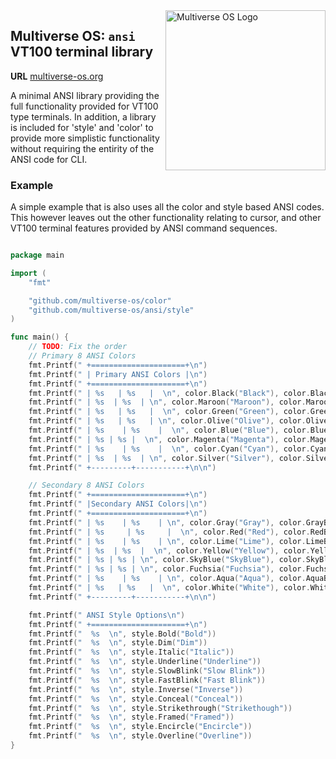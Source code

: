 <img src="https://avatars2.githubusercontent.com/u/24763891?s=400&u=c1150e7da5667f47159d433d8e49dad99a364f5f&v=4"  width="256px" height="256px" align="right" alt="Multiverse OS Logo">

## Multiverse OS: `ansi` VT100 terminal library
**URL** [multiverse-os.org](https://multiverse-os.org)

A minimal ANSI library providing the full functionality provided for VT100 type terminals. In addition, a library is included for 'style' and 'color' to provide more simplistic functionality without requiring the entirity of the ANSI code for CLI.

### Example
A simple example that is also uses all the color and style based ANSI codes.
This however leaves out the other functionality relating to cursor, and other
VT100 terminal features provided by ANSI command sequences.

``` go

package main

import (
	"fmt"

	"github.com/multiverse-os/color"
	"github.com/multiverse-os/ansi/style"
)

func main() {
	// TODO: Fix the order
	// Primary 8 ANSI Colors
	fmt.Printf(" +=====================+\n")
	fmt.Printf(" | Primary ANSI Colors |\n")
	fmt.Printf(" +=====================+\n")
	fmt.Printf(" | %s   | %s   |  \n", color.Black("Black"), color.BlackBg("BlackBg"))
	fmt.Printf(" | %s  | %s  | \n", color.Maroon("Maroon"), color.MaroonBg("MaroonBg"))
	fmt.Printf(" | %s   | %s   |  \n", color.Green("Green"), color.GreenBg("GreenBg"))
	fmt.Printf(" | %s   | %s   | \n", color.Olive("Olive"), color.OliveBg("OliveBg"))
	fmt.Printf(" | %s    | %s    |  \n", color.Blue("Blue"), color.BlueBg("BlueBg"))
	fmt.Printf(" | %s | %s |  \n", color.Magenta("Magenta"), color.MagentaBg("MagentaBg"))
	fmt.Printf(" | %s    | %s    |  \n", color.Cyan("Cyan"), color.CyanBg("CyanBg"))
	fmt.Printf(" | %s  | %s  | \n", color.Silver("Silver"), color.SilverBg("SilverBg"))
	fmt.Printf(" +---------+-----------+\n\n")

	// Secondary 8 ANSI Colors
	fmt.Printf(" +=====================+\n")
	fmt.Printf(" |Secondary ANSI Colors|\n")
	fmt.Printf(" +=====================+\n")
	fmt.Printf(" | %s    | %s    | \n", color.Gray("Gray"), color.GrayBg("GrayBg"))
	fmt.Printf(" | %s     | %s     |  \n", color.Red("Red"), color.RedBg("RedBg"))
	fmt.Printf(" | %s    | %s    | \n", color.Lime("Lime"), color.LimeBg("LimeBg"))
	fmt.Printf(" | %s  | %s  |  \n", color.Yellow("Yellow"), color.YellowBg("YellowBg"))
	fmt.Printf(" | %s | %s | \n", color.SkyBlue("SkyBlue"), color.SkyBlueBg("SkyBlueBg"))
	fmt.Printf(" | %s | %s | \n", color.Fuchsia("Fuchsia"), color.FuchsiaBg("FuchsiaBg"))
	fmt.Printf(" | %s    | %s    | \n", color.Aqua("Aqua"), color.AquaBg("AquaBg"))
	fmt.Printf(" | %s   | %s   |  \n", color.White("White"), color.WhiteBg("WhiteBg"))
	fmt.Printf(" +---------+-----------+\n\n")

	fmt.Printf(" ANSI Style Options\n")
	fmt.Printf(" +=====================+\n")
	fmt.Printf("  %s  \n", style.Bold("Bold"))
	fmt.Printf("  %s  \n", style.Dim("Dim"))
	fmt.Printf("  %s  \n", style.Italic("Italic"))
	fmt.Printf("  %s  \n", style.Underline("Underline"))
	fmt.Printf("  %s  \n", style.SlowBlink("Slow Blink"))
	fmt.Printf("  %s  \n", style.FastBlink("Fast Blink"))
	fmt.Printf("  %s  \n", style.Inverse("Inverse"))
	fmt.Printf("  %s  \n", style.Conceal("Conceal"))
	fmt.Printf("  %s  \n", style.Strikethrough("Strikethough"))
	fmt.Printf("  %s  \n", style.Framed("Framed"))
	fmt.Printf("  %s  \n", style.Encircle("Encircle"))
	fmt.Printf("  %s  \n", style.Overline("Overline"))
}
```
